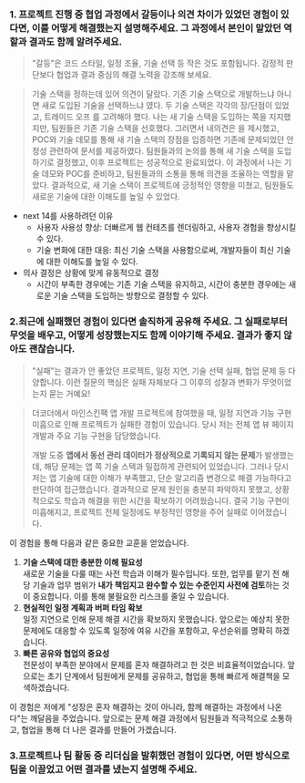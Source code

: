 ### 1. 프로젝트 진행 중 협업 과정에서 갈등이나 의견 차이가 있었던 경험이 있다면, 이를 어떻게 해결했는지 설명해주세요. 그 과정에서 본인이 맡았던 역할과 결과도 함께 알려주세요.

> "갈등"은 코드 스타일, 일정 조율, 기술 선택 등 작은 것도 포함됩니다. 감정적 판단보다 협업과 결과 중심의 해결 노력을 강조해 보세요.

> 기술 스택을 정하는데 있어 의견이 달랐다. 기존 기술 스택으로 개발하느냐 아니면 새로 도입된 기술을 선택하느냐 였다. 두 기술 스택은 각각의 장/단점이 있었고, 트레이드 오프 를 고려해야 했다. 나는 새 기술 스택을 도입하는 쪽을 지지했지만, 팀원들은 기존 기술 스택을 선호했다. 그러면서 내의견은 을 제시했고, POC와 기술 데모를 통해 새 기술 스택의 장점을 입증하면 기존에 문제되었던 안정성 관련하여 문서를 제공하였다. 팀원들과의 논의를 통해 새 기술 스택을 도입하기로 결정했고, 이후 프로젝트는 성공적으로 완료되었다. 이 과정에서 나는 기술 데모와 POC를 준비하고, 팀원들과의 소통을 통해 의견을 조율하는 역할을 맡았다. 결과적으로, 새 기술 스택이 프로젝트에 긍정적인 영향을 미쳤고, 팀원들도 새로운 기술에 대한 이해도를 높일 수 있었다.

- next 14를 사용하려던 이유
	- 사용자 사용성 향상: 더빠르게 웹 컨테츠를 렌더링하고, 사용자 경험을 향상시킬 수 있다.
	- 기술 변화에 대한 대응: 최신 기술 스택을 사용함으로써, 개발자들이 최신 기술에 대한 이해도를 높일 수 있다.
- 의사 결정은 상황에 맞게 유동적으로 결정 
	- 시간이 부족한 경우에는 기존 기술 스택을 유지하고, 시간이 충분한 경우에는 새로운 기술 스택을 도입하는 방향으로 결정할 수 있다.

### 2.최근에 실패했던 경험이 있다면 솔직하게 공유해 주세요. 그 실패로부터 무엇을 배우고, 어떻게 성장했는지도 함께 이야기해 주세요. 결과가 좋지 않아도 괜찮습니다.

> "실패"는 결과가 안 좋았던 프로젝트, 일정 지연, 기술 선택 실패, 협업 문제 등 다양합니다. 이런 질문의 핵심은 실패 자체보다 그 이후의 성찰과 변화가 무엇이었는지 묻는 거예요!

> 더코더에서 마인스킨팩 앱 개발 프로젝트에 참여했을 때, 일정 지연과 기능 구현 미흡으로 인해 프로젝트가 실패한 경험이 있습니다. 당시 저는 전체 앱 뷰 페이지 개발과 주요 기능 구현을 담당했습니다.
> 
> 개발 도중 **앱에서 동선 관리 데이터가 정상적으로 기록되지 않는 문제**가 발생했는데, 해당 문제는 앱 쪽 기술 스택과 밀접하게 관련되어 있었습니다. 그러나 당시 저는 앱 기술에 대한 이해가 부족했고, 단순 알고리즘 변경으로 해결 가능하다고 판단하여 접근했습니다. 결과적으로 문제 원인을 충분히 파악하지 못했고, 상황적으로도 학습과 해결을 위한 시간을 확보하기 어려웠습니다. 결국 기능 구현이 미흡해지고, 프로젝트 전체 일정에도 부정적인 영향을 주어 실패로 이어졌습니다.

이 경험을 통해 다음과 같은 중요한 교훈을 얻었습니다.
1. **기술 스택에 대한 충분한 이해 필요성**  
    새로운 기술을 다룰 때는 사전 학습과 이해가 필수입니다. 또한, 업무를 맡기 전 해당 기술과 업무 범위가 **내가 책임지고 완수할 수 있는 수준인지 사전에 검토**하는 것이 중요합니다. 이를 통해 불필요한 리스크를 줄일 수 있습니다.
2. **현실적인 일정 계획과 버퍼 타임 확보**  
    일정 지연으로 인해 문제 해결 시간을 확보하지 못했습니다. 앞으로는 예상치 못한 문제에도 대응할 수 있도록 일정에 여유 시간을 포함하고, 우선순위를 명확히 하겠습니다.
3. **빠른 공유와 협업의 중요성**  
    전문성이 부족한 분야에서 문제를 혼자 해결하려고 한 것은 비효율적이었습니다. 앞으로는 초기 단계에서 팀원에게 문제를 공유하고, 협업을 통해 빠르게 해결책을 모색하겠습니다.

이 경험은 저에게 "성장은 혼자 해결하는 것이 아니라, 함께 해결하는 과정에서 나온다"는 깨달음을 주었습니다. 앞으로는 문제 해결 과정에서 팀원들과 적극적으로 소통하고, 협업을 통해 더 나은 결과를 만들어 가겠습니다.


### 3.프로젝트나 팀 활동 중 리더십을 발휘했던 경험이 있다면, 어떤 방식으로 팀을 이끌었고 어떤 결과를 냈는지 설명해 주세요.

 
